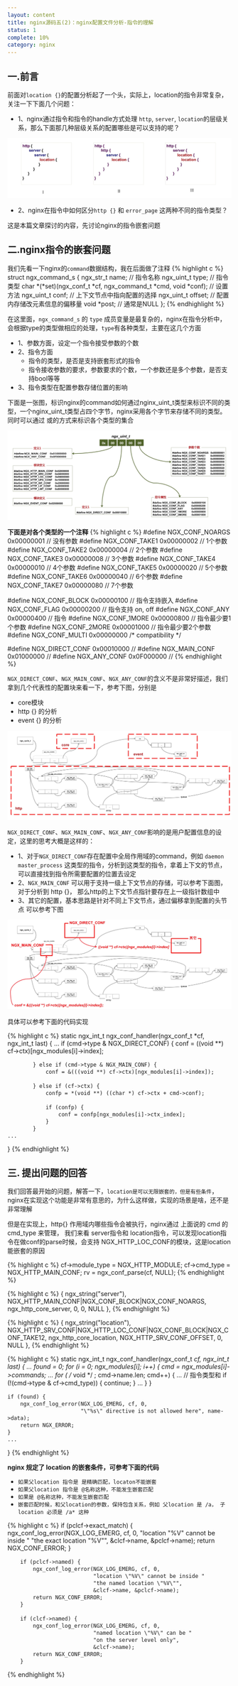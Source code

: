 ```yaml
---
layout: content
title: nginx源码五(2)：nginx配置文件分析-指令的理解
status: 1
complete: 10% 
category: nginx
---
```


## 一.前言

前面对`location {}`的配置分析起了一个头，实际上，location的指令非常复杂，关注一下下面几个问题：
- 1、nginx通过指令和指令的handle方式处理 `http`, `server`, `location`的层级关系，那么下面那几种层级关系的配置哪些是可以支持的呢？

![ngx_location_conf](/images/nginx/ngx_cmd1.jpg)

- 2、nginx在指令中如何区分`http {}` 和 `error_page` 这两种不同的指令类型？

这是本篇文章探讨的内容，先讨论nginx的指令嵌套问题

## 二.nginx指令的嵌套问题

我们先看一下nginx的`command`数据结构，我在后面做了注释
{% highlight c %}
struct ngx_command_s {
    ngx_str_t             name; // 指令名称
    ngx_uint_t            type;  // 指令类型
    char               *(*set)(ngx_conf_t *cf, ngx_command_t *cmd, void *conf); // 设置方法
    ngx_uint_t            conf;    // 上下文节点中指向配置的选择
    ngx_uint_t            offset;  // 配置内存储改元素信息的偏移量
    void                 *post;    // 通常是NULL
};
{% endhighlight %}

在这里面，`ngx_command_s` 的 `type` 成员变量是最复杂的，nginx在指令分析中，会根据type的类型做相应的处理，`type`有各种类型，主要在这几个方面
- 1、参数方面，设定一个指令接受参数的个数
- 2、指令方面
    - 指令的类型，是否是支持嵌套形式的指令
    - 指令接收参数的要求，参数要求的个数，一个参数还是多个参数，是否支持bool等等
- 3、指令类型在配置参数存储位置的影响

下面是一张图，标识nginx的command如何通过nginx_uint_t类型来标识不同的类型，一个nginx_uint_t类型占四个字节，nginx采用各个字节来存储不同的类型。同时可以通过 或的方式来标识各个类型的集合

![ngx_conf](/images/nginx/ngx_cmd2.jpg)


**下面是对各个类型的一个注释**
{% highlight c %}
#define NGX_CONF_NOARGS      0x00000001    // 没有参数
#define NGX_CONF_TAKE1       0x00000002    // 1个参数
#define NGX_CONF_TAKE2       0x00000004    // 2个参数
#define NGX_CONF_TAKE3       0x00000008    // 3个参数
#define NGX_CONF_TAKE4       0x00000010    // 4个参数
#define NGX_CONF_TAKE5       0x00000020    // 5个参数
#define NGX_CONF_TAKE6       0x00000040    // 6个参数
#define NGX_CONF_TAKE7       0x00000080    // 7个参数

#define NGX_CONF_BLOCK       0x00000100    // 指令支持嵌入
#define NGX_CONF_FLAG        0x00000200    // 指令支持 on, off
#define NGX_CONF_ANY         0x00000400    // 指令
#define NGX_CONF_1MORE       0x00000800    // 指令最少要1个参数
#define NGX_CONF_2MORE       0x00001000    // 指令最少要2个参数
#define NGX_CONF_MULTI       0x00000000     /* compatibility */

#define NGX_DIRECT_CONF      0x00010000    // 
#define NGX_MAIN_CONF        0x01000000    // 
#define NGX_ANY_CONF         0x0F000000    // 
{% endhighlight %}

`NGX_DIRECT_CONF`、`NGX_MAIN_CONF`、`NGX_ANY_CONF`的含义不是非常好描述，我们拿到几个代表性的配置块来看一下，参考下图，分别是
- core模块
- http {} 的分析
- event {} 的分析

![ngx_conf](/images/nginx/ngx_cmd3.jpg)

`NGX_DIRECT_CONF`、`NGX_MAIN_CONF`、`NGX_ANY_CONF`影响的是用户配置信息的设定，这里的思考大概是这样的：
- 1、对于`NGX_DIRECT_CONF`存在配置中全局作用域的command，例如 `daemon` `master_process` 这类型的指令，分析到这类型的指令，拿着上下文的节点，可以直接找到指令所需要配置的位置去设定
- 2、`NGX_MAIN_CONF` 可以用于支持一级上下文节点的存储，可以参考下面图，对于分析到 http {}， 那么http的上下文节点指针要存在上一级指针数组中
- 3、其它的配置，基本思路是针对不同上下文节点，通过偏移拿到配置的头节点
可以参考下图

![ngx_conf](/images/nginx/ngx_cmd4.jpg)

具体可以参考下面的代码实现

{% highlight c %}
static ngx_int_t
ngx_conf_handler(ngx_conf_t *cf, ngx_int_t last)
{
    ...
            if (cmd->type & NGX_DIRECT_CONF) {
                conf = ((void **) cf->ctx)[ngx_modules[i]->index];

            } else if (cmd->type & NGX_MAIN_CONF) {
                conf = &(((void **) cf->ctx)[ngx_modules[i]->index]);

            } else if (cf->ctx) {
                confp = *(void **) ((char *) cf->ctx + cmd->conf);

                if (confp) {
                    conf = confp[ngx_modules[i]->ctx_index];
                }
            }
    ...
}
{% endhighlight %}


## 三. 提出问题的回答

我们回答最开始的问题，解答一下，`location是可以无限嵌套的，但是有些条件`，nginx在实现这个功能是非常有意思的，为什么这样做，实现的场景是啥，还不是非常理解

但是在实现上，http{} 作用域内哪些指令会被执行，nginx通过 上面说的 cmd 的 cmd_type 来管理， 我们来看 server指令和 location指令，可以发现location指令在做conf的parse时候，会支持 NGX_HTTP_LOC_CONF的模块，这是location能嵌套的原因

{% highlight c %}
    cf->module_type = NGX_HTTP_MODULE;
    cf->cmd_type = NGX_HTTP_MAIN_CONF;
    rv = ngx_conf_parse(cf, NULL);
{% endhighlight %}


{% highlight c %}
    { ngx_string("server"),
      NGX_HTTP_MAIN_CONF|NGX_CONF_BLOCK|NGX_CONF_NOARGS,
      ngx_http_core_server,
      0,
      0,
      NULL },
{% endhighlight %}

{% highlight c %}
    { ngx_string("location"),
      NGX_HTTP_SRV_CONF|NGX_HTTP_LOC_CONF|NGX_CONF_BLOCK|NGX_CONF_TAKE12,
      ngx_http_core_location,
      NGX_HTTP_SRV_CONF_OFFSET,
      0,
      NULL },
{% endhighlight %}


{% highlight c %}
static ngx_int_t
ngx_conf_handler(ngx_conf_t *cf, ngx_int_t last)
{
    ...
    found = 0;
    for (i = 0; ngx_modules[i]; i++) {
        cmd = ngx_modules[i]->commands;
        ...
        for ( /* void */ ; cmd->name.len; cmd++) {
            ...
            // 指令类型和
            if (!(cmd->type & cf->cmd_type)) {
                continue;
            }
            ...
        }
    }

    if (found) {
        ngx_conf_log_error(NGX_LOG_EMERG, cf, 0,
                           "\"%s\" directive is not allowed here", name->data);
        return NGX_ERROR;
    }
    ...
}
{% endhighlight %}

**nginx 规定了 location 的嵌套条件，可参考下面的代码**
- `如果父location 指令是 是精确匹配，locaton不能嵌套`
- `如果父location 指令是 @名称这种，不能发生嵌套匹配`
- `如果是 @名称这种，不能发生嵌套匹配`
- `嵌套匹配时候，和父location的参数，保持包含关系，例如 父location 是 /a， 子location 必须是 /a* 这种`

{% highlight c %}
        if (pclcf->exact_match) {
            ngx_conf_log_error(NGX_LOG_EMERG, cf, 0,
                               "location \"%V\" cannot be inside "
                               "the exact location \"%V\"",
                               &clcf->name, &pclcf->name);
            return NGX_CONF_ERROR;
        }

        if (pclcf->named) {
            ngx_conf_log_error(NGX_LOG_EMERG, cf, 0,
                               "location \"%V\" cannot be inside "
                               "the named location \"%V\"",
                               &clcf->name, &pclcf->name);
            return NGX_CONF_ERROR;
        }

        if (clcf->named) {
            ngx_conf_log_error(NGX_LOG_EMERG, cf, 0,
                               "named location \"%V\" can be "
                               "on the server level only",
                               &clcf->name);
            return NGX_CONF_ERROR;
        }

{% endhighlight %}
